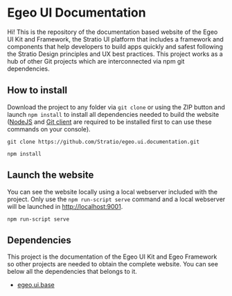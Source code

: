 # Egeo UI Documentation

Hi! This is the repository of the documentation based website of the Egeo UI Kit and Framework, the Stratio UI platform that includes a framework and components that help developers to build apps quickly and safest following the Stratio Design principles and UX best practices. This project works as a hub of other Git projects which are interconnected via npm git dependencies.

## How to install

Download the project to any folder via `git clone` or using the ZIP button and launch `npm install` to install all dependencies needed to build the website ([NodeJS](https://nodejs.org) and [Git client](https://git-scm.com/download/) are required to be installed first to can use these commands on your console).

```
git clone https://github.com/Stratio/egeo.ui.documentation.git

npm install
```

## Launch the website

You can see the website locally using a local webserver included with the project. Only use the `npm run-script serve` command and a local webserver will be launched in [http://localhost:9001](http://localhost:9001).

```
npm run-script serve
```

## Dependencies

This project is the documentation of the Egeo UI Kit and Egeo Framework so other projects are needed to obtain the complete website. You can see below all the dependencies that belongs to it.

* [egeo.ui.base](https://github.com/Stratio/egeo.ui.base)
